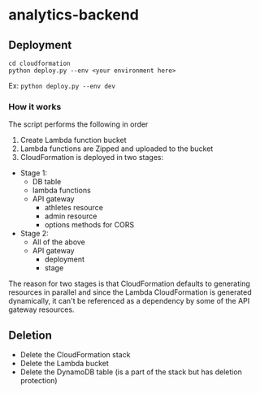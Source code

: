 # analytics-backend


## Deployment
```
cd cloudformation
python deploy.py --env <your environment here>
```

Ex: 
`python deploy.py --env dev`

### How it works
The script performs the following in order
1. Create Lambda function bucket
2. Lambda functions are Zipped and uploaded to the bucket
3. CloudFormation is deployed in two stages:
  - Stage 1:
    - DB table
    - lambda functions
    - API gateway
      - athletes resource
      - admin resource
      - options methods for CORS
  - Stage 2:
    - All of the above 
    - API gateway
      - deployment
      - stage

The reason for two stages is that CloudFormation defaults to generating resources in parallel and since the Lambda CloudFormation is generated dynamically, it can't be referenced as a dependency by some of the API gateway resources. 

## Deletion 
- Delete the CloudFormation stack
- Delete the Lambda bucket
- Delete the DynamoDB table (is a part of the stack but has deletion protection)
